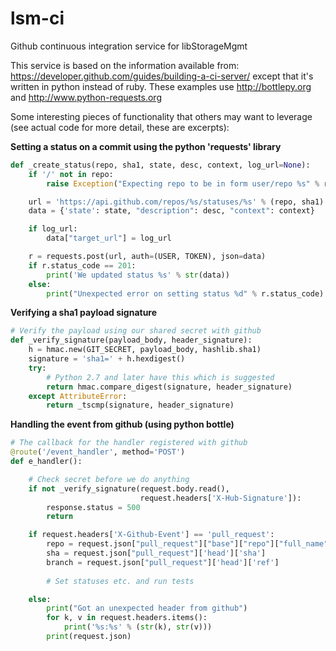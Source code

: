 # lsm-ci
Github continuous integration service for libStorageMgmt

This service is based on the information available from: https://developer.github.com/guides/building-a-ci-server/ except that it's written in python instead of ruby.  These examples use http://bottlepy.org and http://www.python-requests.org

Some interesting pieces of functionality that others may want to leverage (see actual code for more detail, these are excerpts):

**Setting a status on a commit using the python 'requests' library**
```python
def _create_status(repo, sha1, state, desc, context, log_url=None):
    if '/' not in repo:
        raise Exception("Expecting repo to be in form user/repo %s" % repo)

    url = 'https://api.github.com/repos/%s/statuses/%s' % (repo, sha1)
    data = {'state': state, "description": desc, "context": context}

    if log_url:
        data["target_url"] = log_url

    r = requests.post(url, auth=(USER, TOKEN), json=data)
    if r.status_code == 201:
        print('We updated status %s' % str(data))
    else:
        print("Unexpected error on setting status %d" % r.status_code)

```
**Verifying a sha1 payload signature**
```python
# Verify the payload using our shared secret with github
def _verify_signature(payload_body, header_signature):
    h = hmac.new(GIT_SECRET, payload_body, hashlib.sha1)
    signature = 'sha1=' + h.hexdigest()
    try:
        # Python 2.7 and later have this which is suggested
        return hmac.compare_digest(signature, header_signature)
    except AttributeError:
        return _tscmp(signature, header_signature)
```

**Handling the event from github (using python bottle)**
```python
# The callback for the handler registered with github
@route('/event_handler', method='POST')
def e_handler():

    # Check secret before we do anything
    if not _verify_signature(request.body.read(),
                             request.headers['X-Hub-Signature']):
        response.status = 500
        return

    if request.headers['X-Github-Event'] == 'pull_request':
        repo = request.json["pull_request"]["base"]["repo"]["full_name"]
        sha = request.json["pull_request"]['head']['sha']
        branch = request.json["pull_request"]['head']['ref']
        
        # Set statuses etc. and run tests

    else:
        print("Got an unexpected header from github")
        for k, v in request.headers.items():
            print('%s:%s' % (str(k), str(v)))
        print(request.json)
```
